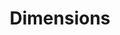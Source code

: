 ---
bigquery: https://console.cloud.google.com/bigquery?p=covid-19-dimensions-ai&page=table&d=data&t=publications
contributors: Digital Science, https://www.digital-science.com/
cost: Free for personal, non-commercial use.
description: Dimensions contains more than 100 million publications, ranging from
  articles published in scholarly journals, books and book chapters, to preprints
  and conference proceedings. All publications are contextualized with linked data
  sets, funding, publications, patents, clinical trials, and policy documents. You
  can also view associated categories, funders, institutions, and researcher profiles.
documentation: https://docs.dimensions.ai/bigquery/index.html
last_edit: Mon, 04 Apr 2022 19:04:00 GMT
location: https://www.dimensions.ai/products/free/
maintained_by: Digital Science, https://www.digital-science.com/
schema_fields: '[''category_for'', ''funder_org_cities'', ''start_year'', ''links'',
  ''jurisdiction'', ''priority_date'', ''end_date'', ''associated_grant_ids'', ''filing_date'',
  ''established'', ''associated_publication_arxiv_id'', ''inventor_names'', ''funding_amount'',
  ''book_title'', ''category_icrp_cso'', ''type'', ''publication_year'', ''publication_ids'',
  ''parent_id'', ''altmetrics'', ''legal_status'', ''language'', ''priority_year'',
  ''license'', ''kind'', ''resulting_publication_ids'', ''family_id'', ''associated_publication_pmid'',
  ''supporting_grant_ids'', ''funding_cad'', ''expiration_year'', ''linkout'', ''relationships'',
  ''labels'', ''research_org_country_names'', ''funding_currency'', ''funder_orgs'',
  ''organisation_details'', ''status'', ''abstract'', ''granted_year'', ''funding_details'',
  ''source_id'', ''aliases'', ''open_access_categories'', ''research_orgs'', ''reference_ids'',
  ''resulting_publication_doi'', ''isbn'', ''research_org_city_names'', ''id'', ''created_date'',
  ''filing_status'', ''title'', ''conference'', ''interventions'', ''clinical_trial_ids'',
  ''journal'', ''filing_year'', ''pmid'', ''current_assignee'', ''funding_eur'', ''open_access_categories_v2'',
  ''funder_org'', ''metrics'', ''category_hrcs_hc'', ''year'', ''start_date'', ''funder_org_state_codes'',
  ''associated_publication_id'', ''category_sdg'', ''external_ids'', ''repository_url'',
  ''concepts'', ''wikipedia_url'', ''original_abstract'', ''category_hrcs_rac'', ''brief_title'',
  ''category_uoa'', ''date_imported_gbq'', ''proceedings_title'', ''funding_chf'',
  ''current_assignee_countries'', ''name'', ''publisher'', ''end_year'', ''date'',
  ''original_assignee_orgs'', ''citation_string'', ''funding_jpy'', ''book_series_title'',
  ''mesh_headings'', ''description'', ''types'', ''repository_name'', ''volume'',
  ''registry'', ''repository_id'', ''family_members_ids'', ''funder_countries'', ''associated_publication_doi'',
  ''assignee_orgs'', ''date_normal'', ''email_address'', ''funding_gbp'', ''subtitles'',
  ''conditions'', ''arxiv_id'', ''date_online'', ''patent_ids'', ''grant_number'',
  ''mesh_terms'', ''current_assignee_orgs'', ''citations_count'', ''date_inserted'',
  ''category_hra'', ''citations'', ''funding_nzd'', ''research_org_cities'', ''expiration_date'',
  ''embargo_date'', ''assignee_countries'', ''category_rcdc'', ''pages'', ''investigators'',
  ''gender'', ''acronyms'', ''research_org_state_codes'', ''original_assignee_countries'',
  ''foa_number'', ''original_title'', ''legal_events'', ''pmcid'', ''acronym'', ''category_bra'',
  ''journal_lists'', ''researcher_ids'', ''application_number'', ''original_assignee'',
  ''funder_org_countries'', ''address'', ''cpc'', ''eisbn'', ''acknowledgements'',
  ''doi'', ''ipcr'', ''funder_org_acronyms'', ''active_years'', ''category_icrp_ct'',
  ''funding_usd'', ''research_org_state_names'', ''phase'', ''date_print'', ''categories'',
  ''family_count'', ''granted_date'', ''funding_aud'', ''publication_date'', ''research_org_countries'',
  ''issue'', ''cited_by_ids'', ''authors'', ''date_modified'', ''editors'', ''funding_cny'']'
shortname: dimensions
tags:
- scholarly literature
- patents
- funding
- clinical trials
- academic profiles
terms_of_use: 'Use of both the Dimensions COVID-19 dataset and full Dimensions dataset
  are subject to the Dimensions Terms of use: https://www.dimensions.ai/policies-terms-legal '
title: Dimensions
uuid: dcff88bd-fe6b-4fdb-8159-809bf9d7bc1c
---